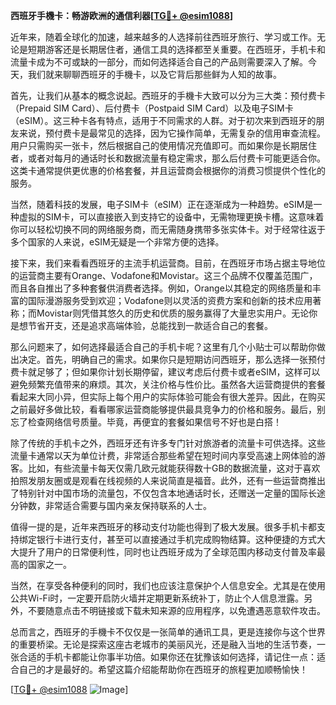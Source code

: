 **西班牙手機卡：畅游欧洲的通信利器[[TG💪+ @esim1088](https://t.me/s/esim1088)]**

近年来，随着全球化的加速，越来越多的人选择前往西班牙旅行、学习或工作。无论是短期游客还是长期居住者，通信工具的选择都至关重要。在西班牙，手机卡和流量卡成为不可或缺的一部分，而如何选择适合自己的产品则需要深入了解。今天，我们就来聊聊西班牙的手機卡，以及它背后那些鲜为人知的故事。

首先，让我们从基本的概念说起。西班牙的手機卡大致可以分为三大类：预付费卡（Prepaid SIM Card）、后付费卡（Postpaid SIM Card）以及电子SIM卡（eSIM）。这三种卡各有特点，适用于不同需求的人群。对于初次来到西班牙的朋友来说，预付费卡是最常见的选择，因为它操作简单，无需复杂的信用审查流程。用户只需购买一张卡，然后根据自己的使用情况充值即可。而如果你是长期居住者，或者对每月的通话时长和数据流量有稳定需求，那么后付费卡可能更适合你。这类卡通常提供更优惠的价格套餐，并且运营商会根据你的消费习惯提供个性化的服务。

当然，随着科技的发展，电子SIM卡（eSIM）正在逐渐成为一种趋势。eSIM是一种虚拟的SIM卡，可以直接嵌入到支持它的设备中，无需物理更换卡槽。这意味着你可以轻松切换不同的网络服务商，而无需随身携带多张实体卡。对于经常往返于多个国家的人来说，eSIM无疑是一个非常方便的选择。

接下来，我们来看看西班牙的主流手机运营商。目前，在西班牙市场占据主导地位的运营商主要有Orange、Vodafone和Movistar。这三个品牌不仅覆盖范围广，而且各自推出了多种套餐供消费者选择。例如，Orange以其稳定的网络质量和丰富的国际漫游服务受到欢迎；Vodafone则以灵活的资费方案和创新的技术应用著称；而Movistar则凭借其悠久的历史和优质的服务赢得了大量忠实用户。无论你是想节省开支，还是追求高端体验，总能找到一款适合自己的套餐。

那么问题来了，如何选择最适合自己的手机卡呢？这里有几个小贴士可以帮助你做出决定。首先，明确自己的需求。如果你只是短期访问西班牙，那么选择一张预付费卡就足够了；但如果你计划长期停留，建议考虑后付费卡或者eSIM，这样可以避免频繁充值带来的麻烦。其次，关注价格与性价比。虽然各大运营商提供的套餐看起来大同小异，但实际上每个用户的实际体验可能会有很大差异。因此，在购买之前最好多做比较，看看哪家运营商能够提供最具竞争力的价格和服务。最后，别忘了检查网络信号质量。毕竟，再便宜的套餐如果信号不好也是白搭！

除了传统的手机卡之外，西班牙还有许多专门针对旅游者的流量卡可供选择。这些流量卡通常以天为单位计费，非常适合那些希望在短时间内享受高速上网体验的游客。比如，有些流量卡每天仅需几欧元就能获得数十GB的数据流量，这对于喜欢拍照发朋友圈或是观看在线视频的人来说简直是福音。此外，还有一些运营商推出了特别针对中国市场的流量包，不仅包含本地通话时长，还赠送一定量的国际长途分钟数，非常适合需要与国内亲友保持联系的人士。

值得一提的是，近年来西班牙的移动支付功能也得到了极大发展。很多手机卡都支持绑定银行卡进行支付，甚至可以直接通过手机完成购物结算。这种便捷的方式大大提升了用户的日常便利性，同时也让西班牙成为了全球范围内移动支付普及率最高的国家之一。

当然，在享受各种便利的同时，我们也应该注意保护个人信息安全。尤其是在使用公共Wi-Fi时，一定要开启防火墙并定期更新系统补丁，防止个人信息泄露。另外，不要随意点击不明链接或下载未知来源的应用程序，以免遭遇恶意软件攻击。

总而言之，西班牙的手機卡不仅仅是一张简单的通讯工具，更是连接你与这个世界的重要桥梁。无论是探索这座古老城市的美丽风光，还是融入当地的生活节奏，一张合适的手机卡都能让你事半功倍。如果你还在犹豫该如何选择，请记住一点：适合自己的才是最好的。希望这篇介绍能帮助你在西班牙的旅程更加顺畅愉快！

[[TG💪+ @esim1088](https://t.me/s/esim1088) ![Image](https://i.postimg.cc/4NQfJmqS/Snipaste-2025-05-13-00-14-12.png)]